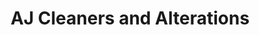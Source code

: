 ---
title: "AJ Cleaners and Alterations"
url: /campbell/aj-cleaners-and-alterations-south-bascom-avenue/
shop: tailor
---